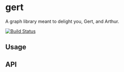 # gert

A graph library meant to delight you, Gert, and Arthur.

[![Build Status](https://travis-ci.org/devinivy/hodgepodge.svg?branch=master)](https://travis-ci.org/devinivy/hodgepodge)

## Usage

## API

